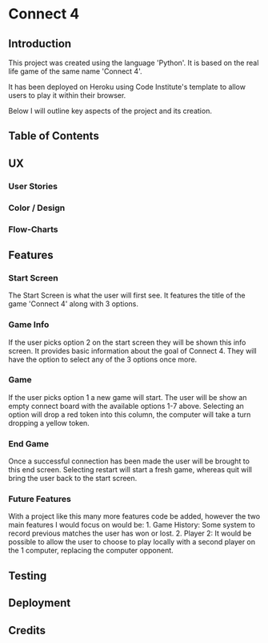 # Connect 4

## Introduction

This project was created using the language 'Python'. It is based on the real life game of the same name 'Connect 4'.

It has been deployed on Heroku using Code Institute's template to allow users to play it within their browser.

Below I will outline key aspects of the project and its creation.

## Table of Contents

## UX

### User Stories

### Color / Design

### Flow-Charts

## Features

### Start Screen

The Start Screen is what the user will first see. It features the title of the game 'Connect 4' along with 3 options.

### Game Info

If the user picks option 2 on the start screen they will be shown this info screen. It provides basic information about the goal of Connect 4.
They will have the option to select any of the 3 options once more.

### Game

If the user picks option 1 a new game will start. The user will be show an empty connect board with the available options 1-7 above.
Selecting an option will drop a red token into this column, the computer will take a turn dropping a yellow token.

### End Game

Once a successful connection has been made the user will be brought to this end screen.
Selecting restart will start a fresh game, whereas quit will bring the user back to the start screen.

### Future Features

With a project like this many more features code be added, however the two main features I would focus on would be:
    1. Game History: Some system to record previous matches the user has won or lost.
    2. Player 2: It would be possible to allow the user to choose to play locally with a second player on the 1 computer, replacing the computer opponent.
    
## Testing

## Deployment

## Credits